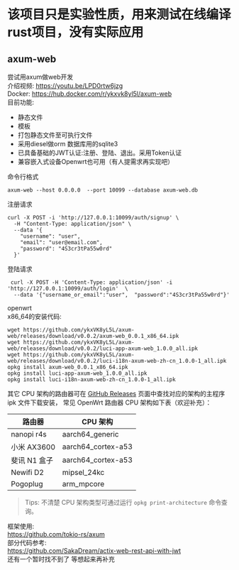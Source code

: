 # 该项目只是实验性质，用来测试在线编译rust项目，没有实际应用    
## axum-web
尝试用axum做web开发    
介绍视频: https://youtu.be/LPD0rtw6jzg  
Docker: https://hub.docker.com/r/ykxvk8yl5l/axum-web   
目前功能:  
* 静态文件  
* 模板  
* 打包静态文件至可执行文件  
* 采用diesel做orm 数据库用的sqlite3  
* 已具备基础的JWT认证:注册、登陆、退出。采用Token认证  
* 兼容嵌入式设备Openwrt也可用（有人提需求再实现吧）


命令行格式   
```
axum-web --host 0.0.0.0  --port 10099 --database axum-web.db
```
注册请求
```
curl -X POST -i 'http://127.0.0.1:10099/auth/signup' \
  -H "Content-Type: application/json" \
  --data '{
    "username": "user",
    "email": "user@email.com",
    "password": "4S3cr3tPa55w0rd"
  }'
```

登陆请求
```
 curl -X POST -H 'Content-Type: application/json' -i 'http://127.0.0.1:10099/auth/login'  \
  --data '{"username_or_email":"user",  "password":"4S3cr3tPa55w0rd"}'
```

openwrt   
x86_64的安装代码:   
```
wget https://github.com/ykxVK8yL5L/axum-web/releases/download/v0.0.2/axum-web_0.0.1_x86_64.ipk
wget https://github.com/ykxVK8yL5L/axum-web/releases/download/v0.0.2/luci-app-axum-web_1.0.0_all.ipk
wget https://github.com/ykxVK8yL5L/axum-web/releases/download/v0.0.2/luci-i18n-axum-web-zh-cn_1.0.0-1_all.ipk
opkg install axum-web_0.0.1_x86_64.ipk
opkg install luci-app-axum-web_1.0.0_all.ipk
opkg install luci-i18n-axum-web-zh-cn_1.0.0-1_all.ipk
```

其它 CPU 架构的路由器可在 [GitHub Releases](https://github.com/ykxVK8yL5L/axum-web/releases) 页面中查找对应的架构的主程序 ipk 文件下载安装， 常见
OpenWrt 路由器 CPU 架构如下表（欢迎补充）：

|      路由器     |        CPU 架构       |
|----------------|----------------------|
| nanopi r4s     | aarch64_generic      |
| 小米 AX3600     | aarch64_cortex-a53  |
| 斐讯 N1 盒子    | aarch64_cortex-a53   |
| Newifi D2      | mipsel_24kc          |
| Pogoplug       | arm_mpcore           |

> Tips: 不清楚 CPU 架构类型可通过运行 `opkg print-architecture` 命令查询。




框架使用:    
https://github.com/tokio-rs/axum     
部分代码参考:   
https://github.com/SakaDream/actix-web-rest-api-with-jwt   
还有一个暂时找不到了 等想起来再补充  
